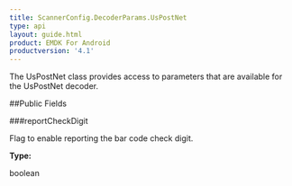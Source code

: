 ```yaml
---
title: ScannerConfig.DecoderParams.UsPostNet
type: api
layout: guide.html
product: EMDK For Android
productversion: '4.1'
---
```



The UsPostNet class provides access to parameters that are available
 for the UsPostNet decoder.

##Public Fields

###reportCheckDigit

Flag to enable reporting the bar code check digit.

**Type:**

boolean













